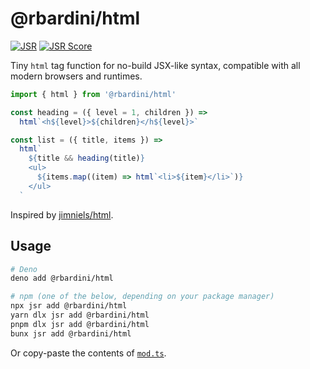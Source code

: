# @rbardini/html

[![JSR](https://jsr.io/badges/@rbardini/html)](https://jsr.io/@rbardini/html)
[![JSR Score](https://jsr.io/badges/@rbardini/html/score)](https://jsr.io/@rbardini/html)

Tiny `html` tag function for no-build JSX-like syntax, compatible with all
modern browsers and runtimes.

```ts
import { html } from '@rbardini/html'

const heading = ({ level = 1, children }) =>
  html`<h${level}>${children}</h${level}>`

const list = ({ title, items }) =>
  html`
    ${title && heading(title)}
    <ul>
      ${items.map((item) => html`<li>${item}</li>`)}
    </ul>
  `
```

Inspired by [jimniels/html](https://github.com/jimniels/html).

## Usage

```sh
# Deno
deno add @rbardini/html

# npm (one of the below, depending on your package manager)
npx jsr add @rbardini/html
yarn dlx jsr add @rbardini/html
pnpm dlx jsr add @rbardini/html
bunx jsr add @rbardini/html
```

Or copy-paste the contents of [`mod.ts`](./mod.ts).
